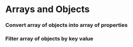 # Arrays and Objects

### Convert array of objects into array of properties

### Filter array of objects by key value
